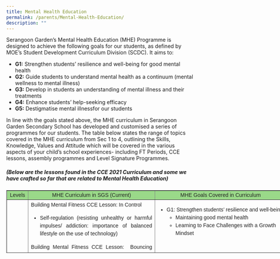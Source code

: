 ```yaml
---
title: Mental Health Education
permalink: /parents/Mental-Health-Education/
description: ""
---
```

Serangoon Garden’s Mental Health Education (MHE) Programme is designed to achieve the following goals for our students, as defined by MOE’s Student Development Curriculum Division (SCDC). It aims to:

*   **G1:** Strengthen students’ resilience and well-being for good mental health
*   **G2:** Guide students to understand mental health as a continuum (mental wellness to mental illness)
*   **G3:** Develop in students an understanding of mental illness and their treatments
*   **G4:** Enhance students’ help-seeking efficacy 
*   **G5:** Destigmatise mental illnessfor our students

In line with the goals stated above, the MHE curriculum in Serangoon Garden Secondary School has developed and customised a series of programmes for our students. The table below states the range of topics covered in the MHE curriculum from Sec 1 to 4, outlining the Skills, Knowledge, Values and Attitude which will be covered in the various aspects of your child’s school experiences- including FT Periods, CCE lessons, assembly programmes and Level Signature Programmes.

##### (Below are the lessons found in the CCE 2021 Curriculum and some we have crafted so far that are related to Mental Health Education)

<table border="1" style="box-sizing: border-box; color: rgb(34, 34, 34); font-family: Montserrat, sans-serif; font-size: 14px; font-style: normal; font-variant-ligatures: normal; font-variant-caps: normal; font-weight: 300; letter-spacing: normal; orphans: 2; text-align: start; text-transform: none; white-space: normal; widows: 2; word-spacing: 0px; -webkit-text-stroke-width: 0px; text-decoration-thickness: initial; text-decoration-style: initial; text-decoration-color: initial; border-collapse: collapse; width: 750px; height: 168px;"><tbody style="box-sizing: border-box;"><tr style="box-sizing: border-box; height: 24px;"><td style="box-sizing: border-box; width: 58.5469px; text-align: center; height: 24px; background-color: rgb(154, 217, 137);"><span style="box-sizing: border-box; font-family: &quot;arial black&quot;, sans-serif;"><strong style="box-sizing: border-box; font-weight: bolder;">Levels</strong></span></td><td style="box-sizing: border-box; width: 517.453px; text-align: center; height: 24px; background-color: rgb(154, 217, 137);"><span style="box-sizing: border-box; font-family: &quot;arial black&quot;, sans-serif;"><strong style="box-sizing: border-box; font-weight: bolder;">MHE Curriculum in SGS (Current)</strong></span></td><td style="box-sizing: border-box; width: 353px; text-align: center; height: 24px; background-color: rgb(154, 217, 137);"><span style="box-sizing: border-box; font-family: &quot;arial black&quot;, sans-serif;"><strong style="box-sizing: border-box; font-weight: bolder;">MHE Goals Covered in Curriculum</strong></span></td></tr><tr style="box-sizing: border-box; height: 24px;"><td style="box-sizing: border-box; width: 58.5469px; height: 24px; text-align: center; vertical-align: middle;"><span style="box-sizing: border-box; font-family: &quot;arial black&quot;, sans-serif;"><strong style="box-sizing: border-box; font-weight: bolder;">Sec 1</strong></span></td><td style="box-sizing: border-box; width: 517.453px; height: 24px;"><p style="box-sizing: border-box; margin: 0px 0px 10px; line-height: 1.6; text-align: justify;"><span style="box-sizing: border-box; font-family: &quot;arial black&quot;, sans-serif;"><strong style="box-sizing: border-box; font-weight: bolder;">Building Mental Fitness CCE Lesson: In Control</strong></span></p><ul style="box-sizing: border-box; text-align: justify;"><li style="box-sizing: border-box; line-height: 1.5;"><span style="box-sizing: border-box; font-family: arial, helvetica, sans-serif;">Self-regulation (resisting unhealthy or harmful impulses/ addiction: importance of balanced lifestyle on the use of technology)</span></li></ul><p style="box-sizing: border-box; margin: 0px 0px 10px; line-height: 1.6; text-align: justify;"><span style="box-sizing: border-box; font-family: &quot;arial black&quot;, sans-serif;"><strong style="box-sizing: border-box; font-weight: bolder;">Building Mental Fitness CCE Lesson:&nbsp; Bouncing Back Stronger</strong></span></p><ul style="box-sizing: border-box; text-align: justify;"><li style="box-sizing: border-box; line-height: 1.5;"><span style="box-sizing: border-box; font-family: arial, helvetica, sans-serif;">Strengthening Resilience and Coping Strategies</span></li><li style="box-sizing: border-box; line-height: 1.5;"><span style="box-sizing: border-box; font-family: arial, helvetica, sans-serif;">Adopting a Growth Mindset</span></li></ul><p style="box-sizing: border-box; margin: 0px 0px 10px; line-height: 1.6; text-align: justify;"><span style="box-sizing: border-box; font-family: &quot;arial black&quot;, sans-serif;"><strong style="box-sizing: border-box; font-weight: bolder;">SGS Values Package CCE Lesson: Contemporary Issue Discussion on Mental Wellness</strong></span></p><ul style="box-sizing: border-box;"><li style="box-sizing: border-box; line-height: 1.5; text-align: justify;"><span style="box-sizing: border-box; font-family: arial, helvetica, sans-serif;">Discussion on the importance of talking about and taking care of our mental wellness vis-à-vis the strive for personal excellence (Case study: Noami Osaka and Simone Biles)</span></li></ul></td><td style="box-sizing: border-box; width: 353px; height: 24px; text-align: left; vertical-align: top;"><ul style="box-sizing: border-box;"><li style="box-sizing: border-box; line-height: 1.5;"><span style="box-sizing: border-box; font-family: arial, helvetica, sans-serif;">G1: Strengthen students’ resilience and well-being</span><ul style="box-sizing: border-box; list-style-type: circle;"><li style="box-sizing: border-box; line-height: 1.5;"><span style="box-sizing: border-box; font-family: arial, helvetica, sans-serif;">Maintaining good mental health</span></li><li style="box-sizing: border-box; line-height: 1.5;"><span style="box-sizing: border-box; font-family: arial, helvetica, sans-serif;">Learning to Face Challenges with a Growth Mindset</span></li></ul></li></ul></td></tr><tr style="box-sizing: border-box; height: 24px;"><td style="box-sizing: border-box; width: 58.5469px; height: 24px; text-align: center;"><span style="box-sizing: border-box; font-family: &quot;arial black&quot;, sans-serif;"><strong style="box-sizing: border-box; font-weight: bolder;">Sec 2</strong></span></td><td style="box-sizing: border-box; width: 517.453px; height: 24px;"><p style="box-sizing: border-box; margin: 0px 0px 10px; line-height: 1.6; text-align: justify;"><span style="box-sizing: border-box; font-family: &quot;arial black&quot;, sans-serif;"><strong style="box-sizing: border-box; font-weight: bolder;">Building Mental Fitness CCE Lessons: Stressed or Distressed</strong></span></p><ul style="box-sizing: border-box; text-align: justify;"><li style="box-sizing: border-box; line-height: 1.5;"><span style="box-sizing: border-box; font-family: arial, helvetica, sans-serif;">Self-monitoring and managing emotional reactions (SLS Caring for our Mental Health)</span></li><li style="box-sizing: border-box; line-height: 1.5;"><span style="box-sizing: border-box; font-family: arial, helvetica, sans-serif;">Demonstrate self-regulation skills to monitor their well-being</span></li><li style="box-sizing: border-box; line-height: 1.5;"><span style="box-sizing: border-box; font-family: arial, helvetica, sans-serif;">Identify healthy strategies to work on improving the regulation of their emotions, thoughts and behaviours.</span></li><li style="box-sizing: border-box; line-height: 1.5;"><span style="box-sizing: border-box; font-family: arial, helvetica, sans-serif;">Reflect on how they can be resilient and manage their reactions to different challenging situations.</span></li><li style="box-sizing: border-box; line-height: 1.5;"><span style="box-sizing: border-box; font-family: arial, helvetica, sans-serif;">Learning about the Mental Health Continuum and differentiate between stress and distress</span></li></ul><p style="box-sizing: border-box; margin: 0px 0px 10px; line-height: 1.6; text-align: justify;"><span style="box-sizing: border-box; font-family: &quot;arial black&quot;, sans-serif;"><strong style="box-sizing: border-box; font-weight: bolder;">Building Mental Fitness CCE Lessons: Stamping Out ANTs</strong></span></p><ul style="box-sizing: border-box; text-align: justify;"><li style="box-sizing: border-box; line-height: 1.5;"><span style="box-sizing: border-box; font-family: arial, helvetica, sans-serif;">Understanding triggers and challenging negative thoughts (SLS on Challenging ANTs)</span></li></ul><p style="box-sizing: border-box; margin: 0px 0px 10px; line-height: 1.6; text-align: justify;"><span style="box-sizing: border-box; font-family: &quot;arial black&quot;, sans-serif;"><strong style="box-sizing: border-box; font-weight: bolder;">Building Mental Fitness CCE Lessons: Failing Forward</strong></span></p><ul style="box-sizing: border-box; text-align: justify;"><li style="box-sizing: border-box; line-height: 1.5;"><span style="box-sizing: border-box; font-family: arial, helvetica, sans-serif;">Redefining setbacks/ failure as opportunities for growth</span></li></ul><p style="box-sizing: border-box; margin: 0px 0px 10px; line-height: 1.6; text-align: justify;"><span style="box-sizing: border-box; font-family: &quot;arial black&quot;, sans-serif;"><strong style="box-sizing: border-box; font-weight: bolder;">SGS Values Package CCE Lesson: Contemporary Issue Discussion on Mental Wellness</strong></span></p><ul style="box-sizing: border-box; text-align: justify;"><li style="box-sizing: border-box; line-height: 1.5;"><span style="box-sizing: border-box; font-family: arial, helvetica, sans-serif;">Discussion on the importance of talking about and taking care of our mental wellness vis-à-vis the strive for personal excellence (Case study: Noami Osaka and Simone Biles)</span></li></ul><p style="box-sizing: border-box; margin: 0px 0px 10px; line-height: 1.6; text-align: justify;"><span style="box-sizing: border-box; font-family: &quot;arial black&quot;, sans-serif;"><strong style="box-sizing: border-box; font-weight: bolder;">Bridging Differences: L2 Looking Beyond The Label (Contemporary Issue)</strong></span></p><ul style="box-sizing: border-box; text-align: justify;"><li style="box-sizing: border-box; line-height: 1.5;"><span style="box-sizing: border-box; font-family: arial, helvetica, sans-serif;">Recognise stigma associated with people with mental illness, whose needs and situations may often be overlooked or misunderstood by the society.</span></li><li style="box-sizing: border-box; line-height: 1.5;"><span style="box-sizing: border-box; font-family: arial, helvetica, sans-serif;">Recognize the importance of connecting with people who are different from us (e.g. have mental illness)&nbsp; and avoid stereotyping them;</span></li><li style="box-sizing: border-box; line-height: 1.5;"><span style="box-sizing: border-box; font-family: arial, helvetica, sans-serif;">Make use of the WALLS framework to advocate against stigma associated with mental health issues, and create an inclusive and harmonious community.</span></li></ul></td><td style="box-sizing: border-box; width: 353px; height: 24px; text-align: left; vertical-align: top;"><ul style="box-sizing: border-box;"><li style="box-sizing: border-box; line-height: 1.5;"><span style="box-sizing: border-box; font-family: arial, helvetica, sans-serif;">G1: Strengthen students’ resilience and well-being</span><ul style="box-sizing: border-box;"><li style="box-sizing: border-box; line-height: 1.5;"><span style="box-sizing: border-box; font-family: arial, helvetica, sans-serif;">Maintaining good mental health</span></li><li style="box-sizing: border-box; line-height: 1.5;"><span style="box-sizing: border-box; font-family: arial, helvetica, sans-serif;">Learning to Face Challenges with a Growth Mindset</span></li></ul></li></ul><p style="box-sizing: border-box; margin: 0px 0px 10px; line-height: 1.6;">&nbsp;</p><ul style="box-sizing: border-box;"><li style="box-sizing: border-box; line-height: 1.5;"><span style="box-sizing: border-box; font-family: arial, helvetica, sans-serif;">G2: Guide students to understand mental health as a continuum from mental wellness to mental illness</span><ul style="box-sizing: border-box;"><li style="box-sizing: border-box; line-height: 1.5;"><span style="box-sizing: border-box; font-family: arial, helvetica, sans-serif;">Differentiating stress and distress</span></li></ul></li></ul><p style="box-sizing: border-box; margin: 0px 0px 10px; line-height: 1.6;">&nbsp;</p><ul style="box-sizing: border-box;"><li style="box-sizing: border-box; line-height: 1.5;"><span style="box-sizing: border-box; font-family: arial, helvetica, sans-serif;">G3:Develop in students an understanding of mental illness and their treatments</span></li></ul><p style="box-sizing: border-box; margin: 0px 0px 10px; line-height: 1.6;">&nbsp;</p><ul style="box-sizing: border-box;"><li style="box-sizing: border-box; line-height: 1.5;"><span style="box-sizing: border-box; font-family: arial, helvetica, sans-serif;">G4: Enhance students’ help-seeking efficacy&nbsp;</span><ul style="box-sizing: border-box;"><li style="box-sizing: border-box; line-height: 1.5;"><span style="box-sizing: border-box; font-family: arial, helvetica, sans-serif;">Learning of coping strategies (COPES)</span></li><li style="box-sizing: border-box; line-height: 1.5;"><span style="box-sizing: border-box; font-family: arial, helvetica, sans-serif;">Seeking help from peers and supporting others (CHEERS)</span></li></ul></li></ul><p style="box-sizing: border-box; margin: 0px 0px 10px; line-height: 1.6;">&nbsp;</p><ul style="box-sizing: border-box; list-style-type: disc;"><li style="box-sizing: border-box; line-height: 1.5;"><pre style="box-sizing: border-box; font-family: monospace, monospace; font-size: 1em;"><span style="box-sizing: border-box; font-family: arial, helvetica, sans-serif;">G5: Destigmatise mental illness&nbsp;for our students
     -  Applying WALLS to advocate against stigma&nbsp;</span></pre></li></ul><pre style="box-sizing: border-box; font-family: monospace, monospace; font-size: 1em;"></pre></td></tr><tr style="box-sizing: border-box; height: 24px;"><td style="box-sizing: border-box; width: 58.5469px; height: 24px;"><span style="box-sizing: border-box; font-family: &quot;arial black&quot;, sans-serif;"><strong style="box-sizing: border-box; font-weight: bolder;">Sec&nbsp; 3</strong></span></td><td style="box-sizing: border-box; width: 517.453px; height: 24px;"><p style="box-sizing: border-box; margin: 0px 0px 10px; line-height: 1.6; text-align: justify;"><span style="box-sizing: border-box; font-family: &quot;arial black&quot;, sans-serif;"><strong style="box-sizing: border-box; font-weight: bolder;">Building Mental Fitness CCE Lessons: Perfectly Imperfect</strong></span></p><ul style="box-sizing: border-box; text-align: justify;"><li style="box-sizing: border-box; line-height: 1.5;"><span style="box-sizing: border-box; font-family: arial, helvetica, sans-serif;">Differentiate between a healthy pursuit of excellence and an unhealthy pursuit of perfection, and ways to calibrate unhealthy expectations in the journey towards becoming their best selves.</span></li></ul><p style="box-sizing: border-box; margin: 0px 0px 10px; line-height: 1.6; text-align: justify;"><span style="box-sizing: border-box; font-family: &quot;arial black&quot;, sans-serif;"><strong style="box-sizing: border-box; font-weight: bolder;">Building Mental Fitness CCE Lessons: Hit the Brakes, Consider the Stakes</strong></span></p><ul style="box-sizing: border-box; text-align: justify;"><li style="box-sizing: border-box; line-height: 1.5;"><span style="box-sizing: border-box; font-family: arial, helvetica, sans-serif;">Learn to control their impulse to engage in risky behaviours by considering the negative consequences of the behaviours and more important things at stake in the long run</span></li></ul><p style="box-sizing: border-box; margin: 0px 0px 10px; line-height: 1.6; text-align: justify;"><span style="box-sizing: border-box; font-family: &quot;arial black&quot;, sans-serif;"><strong style="box-sizing: border-box; font-weight: bolder;">SGS Values Package CCE Lesson: Contemporary Issue Discussion on Mental Wellness</strong></span></p><ul style="box-sizing: border-box;"><li style="box-sizing: border-box; line-height: 1.5; text-align: justify;"><span style="box-sizing: border-box; font-family: arial, helvetica, sans-serif;">Discussion on the importance of talking about and taking care of our mental wellness vis-à-vis the strive for personal excellence (Case study: “Tang Ping” Movement in China)</span></li></ul></td><td style="box-sizing: border-box; width: 353px; height: 24px; text-align: left; vertical-align: top;"><ul style="box-sizing: border-box;"><li style="box-sizing: border-box; line-height: 1.5;"><span style="box-sizing: border-box; font-family: arial, helvetica, sans-serif;">G1: Strengthen students’ resilience and well-being</span><ul style="box-sizing: border-box;"><li style="box-sizing: border-box; line-height: 1.5;"><span style="box-sizing: border-box; font-family: arial, helvetica, sans-serif;">Maintaining good mental health</span></li><li style="box-sizing: border-box; line-height: 1.5;"><span style="box-sizing: border-box; font-family: arial, helvetica, sans-serif;">Facing Challenges with Growth Mindset</span></li></ul></li></ul><p style="box-sizing: border-box; margin: 0px 0px 10px; line-height: 1.6;">&nbsp;</p><ul style="box-sizing: border-box;"><li style="box-sizing: border-box; line-height: 1.5;"><span style="box-sizing: border-box; font-family: arial, helvetica, sans-serif;">G4: Enhance students’ help-seeking efficacy&nbsp;</span></li></ul><p style="box-sizing: border-box; margin: 0px 0px 10px; line-height: 1.6;">&nbsp;</p><ul style="box-sizing: border-box;"><li style="box-sizing: border-box; line-height: 1.5;"><span style="box-sizing: border-box; font-family: arial, helvetica, sans-serif;">G2: Guide students to understand mental health as a continuum from mental wellness to mental illness</span></li></ul></td></tr><tr style="box-sizing: border-box; height: 24px;"><td style="box-sizing: border-box; width: 58.5469px; height: 24px;"><span style="box-sizing: border-box; font-family: &quot;arial black&quot;, sans-serif;"><strong style="box-sizing: border-box; font-weight: bolder;">Sec 4/5</strong></span></td><td style="box-sizing: border-box; width: 517.453px; height: 24px;"><p style="box-sizing: border-box; margin: 0px 0px 10px; line-height: 1.6; text-align: justify;"><span style="box-sizing: border-box; font-family: &quot;arial black&quot;, sans-serif;"><strong style="box-sizing: border-box; font-weight: bolder;">Building Mental Fitness CCE Lessons: My Well-being Capsule</strong></span></p><ul style="box-sizing: border-box; text-align: justify;"><li style="box-sizing: border-box; line-height: 1.5;"><span style="box-sizing: border-box; font-family: arial, helvetica, sans-serif;">Reflect and tap on their internal strengths: positive mindset and self-efficacy (I Am), and social and emotional skills and strategies, including practising self-compassion (I Can); as well as their external resources: their social support (I Have), to overcome any challenges.</span></li></ul><p style="box-sizing: border-box; margin: 0px 0px 10px; line-height: 1.6; text-align: justify;"><span style="box-sizing: border-box; font-family: &quot;arial black&quot;, sans-serif;"><strong style="box-sizing: border-box; font-weight: bolder;">Building Mental Fitness CCE Lessons: Navigating the Waves of Adversity</strong></span></p><ul style="box-sizing: border-box; text-align: justify;"><li style="box-sizing: border-box; line-height: 1.5;"><span style="box-sizing: border-box; font-family: arial, helvetica, sans-serif;">Learn to take active steps to build hope in the face of adversity</span></li><li style="box-sizing: border-box; line-height: 1.5;"><span style="box-sizing: border-box; font-family: arial, helvetica, sans-serif;">Build on what they have learnt about signs of distress, to identify signs that are associated with loss of hope</span></li><li style="box-sizing: border-box; line-height: 1.5;"><span style="box-sizing: border-box; font-family: arial, helvetica, sans-serif;">Provide support to someone who may have lost hope</span></li></ul><p style="box-sizing: border-box; margin: 0px 0px 10px; line-height: 1.6; text-align: justify;"><span style="box-sizing: border-box; font-family: &quot;arial black&quot;, sans-serif;"><strong style="box-sizing: border-box; font-weight: bolder;">SGS Values Package CCE Lesson: Contemporary Issue Discussion on Mental Wellness</strong></span></p><ul style="box-sizing: border-box;"><li style="box-sizing: border-box; line-height: 1.5; text-align: justify;"><span style="box-sizing: border-box; font-family: arial, helvetica, sans-serif;">Discussion on the importance of talking about and taking care of our mental wellness vis-à-vis the strive for personal excellence (Case study: “Tang Ping” Movement in China)</span></li></ul></td><td style="box-sizing: border-box; width: 353px; height: 24px; text-align: left; vertical-align: top;"><ul style="box-sizing: border-box;"><li style="box-sizing: border-box; line-height: 1.5;"><span style="box-sizing: border-box; font-family: arial, helvetica, sans-serif;">G1: Strengthen students’ resilience and well-being</span><ul style="box-sizing: border-box;"><li style="box-sizing: border-box; line-height: 1.5;"><span style="box-sizing: border-box; font-family: arial, helvetica, sans-serif;">Maintaining good mental health</span></li><li style="box-sizing: border-box; line-height: 1.5;"><span style="box-sizing: border-box; font-family: arial, helvetica, sans-serif;">Facing Challenges with hope</span></li></ul></li><li style="box-sizing: border-box; line-height: 1.5;"><span style="box-sizing: border-box; font-family: arial, helvetica, sans-serif;">G4: Enhance students’ help-seeking and help-giving efficacy&nbsp;</span></li></ul><p style="box-sizing: border-box; margin: 0px 0px 10px; line-height: 1.6;">&nbsp;</p><ul style="box-sizing: border-box;"><li style="box-sizing: border-box; line-height: 1.5;"><span style="box-sizing: border-box; font-family: arial, helvetica, sans-serif;">G2: Guide students to understand mental health as a continuum from mental wellness to mental illness</span></li></ul></td></tr><tr style="box-sizing: border-box; height: 24px;"><td style="box-sizing: border-box; width: 58.5469px; height: 24px;"><span style="box-sizing: border-box; font-family: &quot;arial black&quot;, sans-serif;"><strong style="box-sizing: border-box; font-weight: bolder;">All Levels</strong></span></td><td style="box-sizing: border-box; width: 517.453px; height: 24px;"><p style="box-sizing: border-box; margin: 0px 0px 10px; line-height: 1.6; text-align: justify;"><span style="box-sizing: border-box; font-family: &quot;arial black&quot;, sans-serif;"><strong style="box-sizing: border-box; font-weight: bolder;"><u style="box-sizing: border-box;">FT Periods Guidance Lessons covered in 2021</u></strong></span></p><ol style="box-sizing: border-box;"><li style="box-sizing: border-box; line-height: 1.5; text-align: justify;"><span style="box-sizing: border-box; font-family: arial, helvetica, sans-serif;">Managing Impulsivity</span></li><li style="box-sizing: border-box; line-height: 1.5; text-align: justify;"><span style="box-sizing: border-box; font-family: arial, helvetica, sans-serif;">Challenging ANTs</span></li><li style="box-sizing: border-box; line-height: 1.5; text-align: justify;"><span style="box-sizing: border-box; font-family: arial, helvetica, sans-serif;">Expressing Optimism and Gratitude</span></li><li style="box-sizing: border-box; line-height: 1.5; text-align: justify;"><span style="box-sizing: border-box; font-family: arial, helvetica, sans-serif;">Managing Emotions (Mood Charts and COPES)</span></li><li style="box-sizing: border-box; line-height: 1.5;"><span style="box-sizing: border-box; font-family: arial, helvetica, sans-serif;">Health Living: Physical and Mental Well-Being</span><ul style="box-sizing: border-box;"><li style="box-sizing: border-box; line-height: 1.5; text-align: justify;"><span style="box-sizing: border-box; font-family: arial, helvetica, sans-serif;">Good eating habits</span></li><li style="box-sizing: border-box; line-height: 1.5; text-align: justify;"><span style="box-sizing: border-box; font-family: arial, helvetica, sans-serif;">Exercise</span></li></ul></li></ol></td><td style="box-sizing: border-box; width: 353px; height: 24px; text-align: left; vertical-align: top;"><ul style="box-sizing: border-box;"><li style="box-sizing: border-box; line-height: 1.5;"><span style="box-sizing: border-box; font-family: arial, helvetica, sans-serif;">G1: Strengthen students’ resilience and well-being</span><ul style="box-sizing: border-box;"><li style="box-sizing: border-box; line-height: 1.5;"><span style="box-sizing: border-box; font-family: arial, helvetica, sans-serif;">Maintaining good mental health</span></li><li style="box-sizing: border-box; line-height: 1.5;"><span style="box-sizing: border-box; font-family: arial, helvetica, sans-serif;">Facing Challenges with hope</span></li></ul></li><li style="box-sizing: border-box; line-height: 1.5;"><span style="box-sizing: border-box; font-family: arial, helvetica, sans-serif;">G4: Enhance students’ help-seeking and help-giving efficacy&nbsp;</span></li><li style="box-sizing: border-box; line-height: 1.5;"><span style="box-sizing: border-box; font-family: arial, helvetica, sans-serif;">G2: Guide students to understand mental health as a continuum from mental wellness to mental illness</span></li></ul></td></tr><tr style="box-sizing: border-box; height: 24px;"><td style="box-sizing: border-box; width: 58.5469px; height: 24px;"><span style="box-sizing: border-box; font-family: &quot;arial black&quot;, sans-serif;"><strong style="box-sizing: border-box; font-weight: bolder;">All Levels</strong></span></td><td style="box-sizing: border-box; width: 517.453px; height: 24px;"><p style="box-sizing: border-box; margin: 0px 0px 10px; line-height: 1.6; text-align: justify;"><span style="box-sizing: border-box; font-family: &quot;arial black&quot;, sans-serif;"><strong style="box-sizing: border-box; font-weight: bolder;"><u style="box-sizing: border-box;">Assembly Programme</u></strong></span></p><p style="box-sizing: border-box; margin: 0px 0px 10px; line-height: 1.6; text-align: justify;"><span style="box-sizing: border-box; font-family: arial, helvetica, sans-serif;">The Better Way: Growth &gt; Perfection (Assembly Talk)</span></p><p style="box-sizing: border-box; margin: 0px 0px 10px; line-height: 1.6; text-align: justify;"><span style="box-sizing: border-box; font-family: arial, helvetica, sans-serif;">By Student Counselling Centre</span></p><ul style="box-sizing: border-box;"><li style="box-sizing: border-box; line-height: 1.5; text-align: justify;"><span style="box-sizing: border-box; font-family: arial, helvetica, sans-serif;">What is the difference between excellence and perfection&nbsp;</span><ul style="box-sizing: border-box;"><li style="box-sizing: border-box; line-height: 1.5;"><span style="box-sizing: border-box; font-family: arial, helvetica, sans-serif;">What happens when we insist on being perfect?&nbsp;</span></li><li style="box-sizing: border-box; line-height: 1.5;"><span style="box-sizing: border-box; font-family: arial, helvetica, sans-serif;">Prolonged and heightened stress and anxiety levels&nbsp;</span></li></ul></li><li style="box-sizing: border-box; line-height: 1.5;"><span style="box-sizing: border-box; font-family: arial, helvetica, sans-serif;">Overcoming the fear of failure&nbsp;&nbsp;</span><ul style="box-sizing: border-box;"><li style="box-sizing: border-box; line-height: 1.5; text-align: justify;"><span style="box-sizing: border-box; font-family: arial, helvetica, sans-serif;">Recognizing unhelpful thoughts&nbsp;</span></li><li style="box-sizing: border-box; line-height: 1.5; text-align: justify;"><span style="box-sizing: border-box; font-family: arial, helvetica, sans-serif;">Learning self-compassion and growth thinking&nbsp;</span></li><li style="box-sizing: border-box; line-height: 1.5; text-align: justify;"><span style="box-sizing: border-box; font-family: arial, helvetica, sans-serif;">Developing healthy social support sources&nbsp;</span></li></ul></li></ul></td><td style="box-sizing: border-box; width: 353px; height: 24px; text-align: left; vertical-align: top;"><ul style="box-sizing: border-box;"><li style="box-sizing: border-box; line-height: 1.5;"><span style="box-sizing: border-box; font-family: arial, helvetica, sans-serif;">G1: Strengthen students’ resilience and well-being</span><ul style="box-sizing: border-box;"><li style="box-sizing: border-box; line-height: 1.5;"><span style="box-sizing: border-box; font-family: arial, helvetica, sans-serif;">Maintaining good mental health</span></li><li style="box-sizing: border-box; line-height: 1.5;"><span style="box-sizing: border-box; font-family: arial, helvetica, sans-serif;">Facing Challenges with Growth Mindset</span></li></ul></li></ul><p style="box-sizing: border-box; margin: 0px 0px 10px; line-height: 1.6;">&nbsp;</p><ul style="box-sizing: border-box;"><li style="box-sizing: border-box; line-height: 1.5;"><span style="box-sizing: border-box; font-family: arial, helvetica, sans-serif;">G4: Enhance students’ help-seeking efficacy&nbsp;</span></li></ul></td></tr></tbody></table>